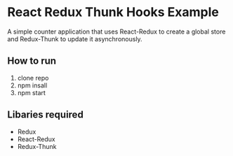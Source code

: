 # React Redux Thunk Hooks Example

A simple counter application that uses React-Redux to create a global store and Redux-Thunk to update it asynchronously.

## How to run

1. clone repo
2. npm insall
3. npm start

## Libaries required

- Redux
- React-Redux
- Redux-Thunk

